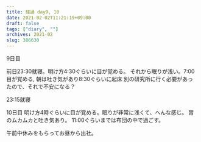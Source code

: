 ```yaml
---
title: 経過 day9, 10
date: 2021-02-02T11:21:19+09:00
draft: false
tags: ["diary", ""]
archives: 2021-02
slug: 386630
---
```

9日目

前日23:30就寝。明け方4:30ぐらいに目が覚める。
それから眠りが浅い。7:00目が覚める, 朝は吐き気があり8:30ぐらいに起床
別の研究所に行く必要があったので、それで不安になる？


23:15就寝

10日目
明け方4時ぐらいに目が覚める。眠りが非常に浅くて、へんな感じ。
胃のムカムカと吐き気あり。
11:00ぐらいまでは布団の中で過ごす。

午前中休みをもらってお昼から出社。